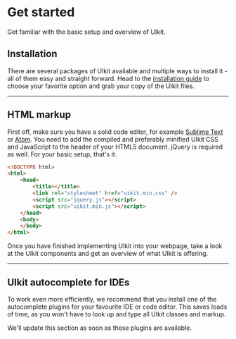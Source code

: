 # Get started

<p class="uk-text-lead">Get familiar with the basic setup and overview of UIkit.</p>

## Installation

There are several packages of UIkit available and multiple ways to install it - all of them easy and straight forward. Head to the [installation guide](install.md) to choose your favorite option and grab your copy of the UIkit files.

***

## HTML markup

First off, make sure you have a solid code editor, for example [Sublime Text](https://www.sublimetext.com/) or [Atom](https://atom.io/). You need to add the compiled and preferably minified UIkit CSS and JavaScript to the header of your HTML5 document. jQuery is required as well. For your basic setup, that's it.

```html
<!DOCTYPE html>
<html>
    <head>
        <title></title>
        <link rel="stylesheet" href="uikit.min.css" />
        <script src="jquery.js"></script>
        <script src="uikit.min.js"></script>
    </head>
    <body>
    </body>
</html>
```

Once you have finished implementing UIkit into your webpage, take a look at the UIkit components and get an overview of what UIkit is offering.

***

## UIkit autocomplete for IDEs

To work even more efficiently, we recommend that you install one of the autocomplete plugins for your favourite IDE or code editor. This saves loads of time, as you won't have to look up and type all UIkit classes and markup.

We'll update this section as soon as these plugins are available.
